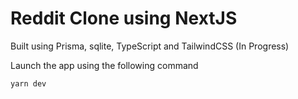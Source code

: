 # Reddit Clone using NextJS

Built using Prisma, sqlite, TypeScript and TailwindCSS (In Progress)

Launch the app using the following command

```
yarn dev
```

